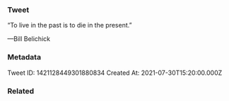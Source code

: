 ### Tweet
“To live in the past is to die in the present.”

—Bill Belichick

### Metadata
Tweet ID: 1421128449301880834
Created At: 2021-07-30T15:20:00.000Z

### Related


